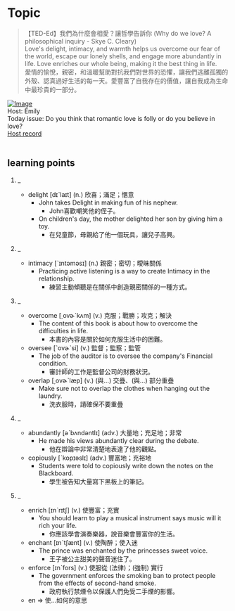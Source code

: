 # Topic

> 【TED-Ed】我們為什麼會相愛？讓哲學告訴你 (Why do we love? A philosophical inquiry - Skye C. Cleary) <br>
> Love's delight, intimacy, and warmth helps us overcome our fear of the world, escape our lonely shells, and engage more abundantly in life. Love enriches our whole being, making it the best thing in life. <br>
> 愛情的愉悅，親密，和溫暖幫助對抗我們對世界的恐懼，讓我們逃離孤獨的外殼、認真過好生活的每一天。愛豐富了自我存在的價值，讓自我成為生命中最珍貴的一部分。 <br>

[![Image](https://cdn.voicetube.com/assets/thumbnails/yJSiUm6jvI0.jpg)](https://www.youtube.com/embed/yJSiUm6jvI0?rel=0&showinfo=0&cc_load_policy=0&controls=1&autoplay=1&iv_load_policy=3&playsinline=1&wmode=transparent&start=158&end=174&enablejsapi=1&origin=https://tw.voicetube.com&widgetid=1)<br>
Host: Emily
<br>Today issue: Do you think that romantic love is folly or do you believe in love?
<br>
[Host record](https://cdn.voicetube.com/tmp/everyday_records/10207392500230687/2804.mp3)
<br><br>
## learning points
1. _
	* delight [dɪˋlaɪt] (n.) 欣喜；滿足；愜意
        - John takes Delight in making fun of his nephew.
            + John喜歡嘲笑他的侄子。
        - On children's day, the mother delighted her son by giving him a toy.
            + 在兒童節，母親給了他一個玩具，讓兒子高興。

2. _
	* intimacy [ˋɪntəməsɪ] (n.) 親密；密切；曖昧關係
        - Practicing active listening is a way to create Intimacy in the relationship.
            + 練習主動傾聽是在關係中創造親密關係的一種方式。

3. _
	* overcome [͵ovɚˋkʌm] (v.) 克服；戰勝；攻克；解決
        - The content of this book is about how to overcome the difficulties in life.
            + 本書的內容是關於如何克服生活中的困難。
	* oversee [ˋovɚˋsi] (v.) 監督；監察；監管
        - The job of the auditor is to oversee the company's Financial condition.
            + 審計師的工作是監督公司的財務狀況。
	* overlap [͵ovɚˋlæp] (v.) (與…) 交疊、(與…) 部分重疊
        - Make sure not to overlap the clothes when hanging out the laundry.
            + 洗衣服時，請確保不要重疊

4. _
	* abundantly [əˋbʌndəntlɪ] (adv.) 大量地；充足地；非常
        - He made his views abundantly clear during the debate.
            + 他在辯論中非常清楚地表達了他的觀點。
	* copiously [ˋkopɪəslɪ] (adv.) 豐富地；充裕地
        - Students were told to copiously write down the notes on the Blackboard.
            + 學生被告知大量寫下黑板上的筆記。

5. _
	* enrich [ɪnˋrɪtʃ] (v.) 使豐富；充實
        - You should learn to play a musical instrument says music will it rich your life.
            + 你應該學會演奏樂器，說音樂會豐富你的生活。
	* enchant [ɪnˋtʃænt] (v.) 使陶醉；使入迷
        - The prince was enchanted by the princesses sweet voice.
            + 王子被公主甜美的聲音迷住了。
	* enforce [ɪnˋfors] (v.) 使服從 (法律)；(強制) 實行
        - The government enforces the smoking ban to protect people from the effects of second-hand smoke.
            + 政府執行禁煙令以保護人們免受二手煙的影響。
    * en => 使...如何的意思